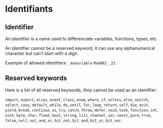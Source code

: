 # Identifiants

## Identifier

An identifier is a name used to differenciate variables, functions, types, etc.

An identifier cannot be a reserved keyword, it can use any alphanumerical character but can’t start with a digit.

Example of allowed identifiers:
`_maVariable`
`MaVAR1__23`

## Reserved keywords

Here is a list of all reserved keywords, they cannot be used as an identifier:

`import`, `export`, `alias`, `event`, `class`, `enum`, `where`, `if`, `unless`, `else`, `switch`, `select`, `case`, `default`, `while`, `do`, `until`, `for`, `loop`, `return`, `self`, `die`, `exit`, `yield`, `break`, `continue`, `as`, `try`, `catch`, `throw`, `defer`, `void`, `task`, `function`, `int`, `uint`, `byte`, `char`, `float`, `bool`, `string`, `list`, `channel`, `var`, `const`, `pure`, `true`, `false`, `null`, `not`, `and`, `or`, `bit_not`, `bit_and`, `bit_or`, `bit_xor`.
